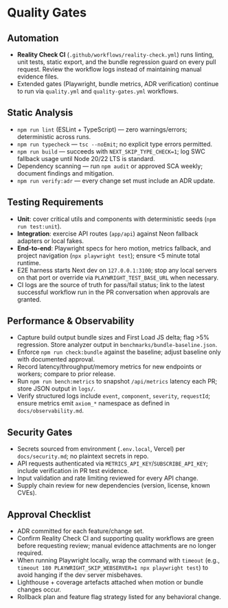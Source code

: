 # Quality Gates

## Automation
- **Reality Check CI** (`.github/workflows/reality-check.yml`) runs linting, unit tests, static export, and the bundle regression guard on every pull request. Review the workflow logs instead of maintaining manual evidence files.
- Extended gates (Playwright, bundle metrics, ADR verification) continue to run via `quality.yml` and `quality-gates.yml` workflows.

## Static Analysis
- `npm run lint` (ESLint + TypeScript) — zero warnings/errors; deterministic across runs.
- `npm run typecheck` — `tsc --noEmit`; no explicit type errors permitted.
- `npm run build` — succeeds with `NEXT_SKIP_TYPE_CHECK=1`; log SWC fallback usage until Node 20/22 LTS is standard.
- Dependency scanning — run `npm audit` or approved SCA weekly; document findings and mitigation.
- `npm run verify:adr` — every change set must include an ADR update.

## Testing Requirements
- **Unit**: cover critical utils and components with deterministic seeds (`npm run test:unit`).
- **Integration**: exercise API routes (`app/api`) against Neon fallback adapters or local fakes.
- **End-to-end**: Playwright specs for hero motion, metrics fallback, and project navigation (`npx playwright test`); ensure <5 minute total runtime.
- E2E harness starts Next dev on `127.0.0.1:3100`; stop any local servers on that port or override via `PLAYWRIGHT_TEST_BASE_URL` when necessary.
- CI logs are the source of truth for pass/fail status; link to the latest successful workflow run in the PR conversation when approvals are granted.

## Performance & Observability
- Capture build output bundle sizes and First Load JS delta; flag >5% regression. Store analyzer output in `benchmarks/bundle-baseline.json`.
- Enforce `npm run check:bundle` against the baseline; adjust baseline only with documented approval.
- Record latency/throughput/memory metrics for new endpoints or workers; compare to prior release.
- Run `npm run bench:metrics` to snapshot `/api/metrics` latency each PR; store JSON output in `logs/`.
- Verify structured logs include `event`, `component`, `severity`, `requestId`; ensure metrics emit `axiom_*` namespace as defined in `docs/observability.md`.

## Security Gates
- Secrets sourced from environment (`.env.local`, Vercel) per `docs/security.md`; no plaintext secrets in repo.
- API requests authenticated via `METRICS_API_KEY`/`SUBSCRIBE_API_KEY`; include verification in PR test evidence.
- Input validation and rate limiting reviewed for every API change.
- Supply chain review for new dependencies (version, license, known CVEs).

## Approval Checklist
- ADR committed for each feature/change set.
- Confirm Reality Check CI and supporting quality workflows are green before requesting review; manual evidence attachments are no longer required.
- When running Playwright locally, wrap the command with `timeout` (e.g., `timeout 180 PLAYWRIGHT_SKIP_WEBSERVER=1 npx playwright test`) to avoid hanging if the dev server misbehaves.
- Lighthouse + coverage artefacts attached when motion or bundle changes occur.
- Rollback plan and feature flag strategy listed for any behavioral change.
